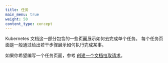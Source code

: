 ```yaml
---
title: 任务
main_menu: true
weight: 50
content_type: concept
---
```

<!--
title: Tasks
main_menu: true
weight: 50
content_type: concept
-->

<!-- overview -->
<!--
This section of the Kubernetes documentation contains pages that
show how to do individual tasks. A task page shows how to do a
single thing, typically by giving a short sequence of steps.
-->

Kubernetes 文档这一部分包含的一些页面展示如何去完成单个任务。
每个任务页面是一般通过给出若干步骤展示如何执行完成某事。

<!--
If you would like to write a task page, see
[Creating a Documentation Pull Request](/docs/contribute/new-content/open-a-pr/).
-->
如果你希望编写一个任务页面，参考
[创建一个文档拉取请求](/zh-cn/docs/contribute/new-content/open-a-pr/)。

